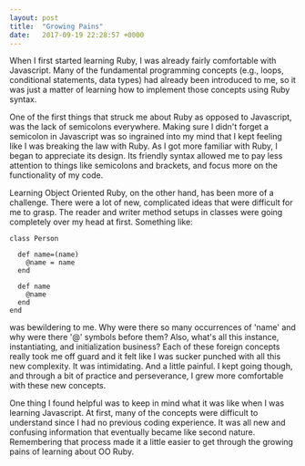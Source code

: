 ```yaml
---
layout: post
title:  "Growing Pains"
date:   2017-09-19 22:28:57 +0000
---
```



When I first started learning Ruby, I was already fairly comfortable with Javascript. Many of the fundamental programming concepts (e.g., loops, conditional statements, data types) had already been introduced to me,  so it was just a matter of learning how to implement those concepts using Ruby syntax. 


One of the first things that struck me about Ruby as opposed to Javascript, was the lack of semicolons everywhere. Making sure I didn't forget a semicolon in Javascript was so ingrained into my mind that I kept feeling like I was breaking the law with Ruby. As I got more familiar with Ruby, I began to appreciate its design. Its friendly syntax allowed me to pay less attention to things like semicolons and brackets, and focus more on the functionality of my code.
 
 
Learning Object Oriented Ruby, on the other hand, has been more of a challenge. There were a lot of new, complicated ideas that were difficult for me to grasp. The reader and writer method setups in classes were going completely over my head at first. Something like:

```
class Person
 
  def name=(name)
    @name = name
  end
 
  def name
    @name
  end
end

```
was bewildering to me. Why were there so many occurrences of 'name' and why were there '@' symbols before them? Also, what's all this instance, instantiating, and initialization business? Each of these foreign concepts really took me off guard and it felt like I was sucker punched with all this new complexity. It was intimidating. And a little painful. I kept going though, and through a bit of practice and perseverance, I grew more comfortable with these new concepts. 


One thing I found helpful was to keep in mind what it was like when I was learning Javascript. At first, many of the concepts were difficult to understand since I had no previous coding experience. It was all new and confusing information that eventually became like second nature. Remembering that process made it a little easier to get through the growing pains of learning about OO Ruby. 
